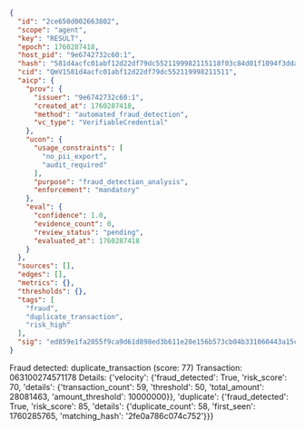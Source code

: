 ```json
{
  "id": "2ce650d002663802",
  "scope": "agent",
  "key": "RESULT",
  "epoch": 1760287418,
  "host_pid": "9e6742732c60:1",
  "hash": "581d4acfc01abf12d22df79dc5521199982115118f03c84d01f1094f3dda11a4",
  "cid": "QmV1581d4acfc01abf12d22df79dc552119998211511",
  "aicp": {
    "prov": {
      "issuer": "9e6742732c60:1",
      "created_at": 1760287418,
      "method": "automated_fraud_detection",
      "vc_type": "VerifiableCredential"
    },
    "ucon": {
      "usage_constraints": [
        "no_pii_export",
        "audit_required"
      ],
      "purpose": "fraud_detection_analysis",
      "enforcement": "mandatory"
    },
    "eval": {
      "confidence": 1.0,
      "evidence_count": 0,
      "review_status": "pending",
      "evaluated_at": 1760287418
    }
  },
  "sources": [],
  "edges": [],
  "metrics": {},
  "thresholds": {},
  "tags": [
    "fraud",
    "duplicate_transaction",
    "risk_high"
  ],
  "sig": "ed859e1fa2055f9ca9d61d898ed3b611e20e156b573cb04b331060443a15c6eb"
}
```

Fraud detected: duplicate_transaction (score: 77)
Transaction: 063100274571178
Details: {'velocity': {'fraud_detected': True, 'risk_score': 70, 'details': {'transaction_count': 59, 'threshold': 50, 'total_amount': 28081463, 'amount_threshold': 10000000}}, 'duplicate': {'fraud_detected': True, 'risk_score': 85, 'details': {'duplicate_count': 58, 'first_seen': 1760285765, 'matching_hash': '2fe0a786c074c752'}}}